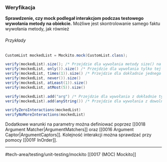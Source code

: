 
### Weryfikacja
**Sprawdzenie, czy mock podlegał  interakcjom podczas testowego wywołania metody na obiekcie.** Możliwe jest skontrolowanie samego faktu wywołania metody, jak również 

###### Przykłady
```java
CustomList mockedList = Mockito.mock(CustomList.class);

verify(mockedList).size(); /* Przejdzie dla wywołania metody size() na mocku */
verify(mockedList, only()).size() /* Przejdzie dla wywołania tylko tej metody */
verify(mockedList, times(1)).size() /* Przejdzie dla dokładnie jednego wywołania */
verify(mockedList, never()).size() 
verify(mockedList, atLeast(1)).size()
verify(mockedList, atMost(5)).size()

verify(mockedList).add("arg") /* Przejdzie dla wywołania z dokładnie tym parameterem */
verify(mockedList).add(anyString()) /* Przejdzie dla wywołania z dowolnym parametrem */

verifyZeroInteractions(mockedList)
verifyNoMoreInteractions(mockedList)
```
Dodatkowe warunki na parametry można definiować poprzez [[0018 Argument Matcher|ArgumentMatchers]] oraz [[0016 Argument Captor|ArgumentCaptors]].
Kolejność interakcji można sprawdzać przy pomocy [[001F InOrder]].

---

#tech-area/testing/unit-testing/mockito 
[[0017 (MOC) Mockito]]